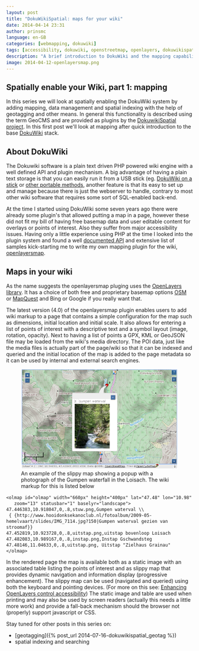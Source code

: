 ```yaml
---
layout: post
title: "DokuWikiSpatial: maps for your wiki"
date: 2014-04-14 23:31
author: prinsmc
language: en-GB
categories: [webmapping, dokuwiki]
tags: [accessibility, dokuwiki, openstreetmap, openlayers, dokuwikispatial, GeoCMS]
description: "A brief introduction to DokuWiki and the mapping capabilities provided by the openlayersmap plugin."
image: 2014-04-12-openlayersmap.png
---
```


## Spatially enable your Wiki, part 1: mapping

In this series we will look at spatially enabling the DokuWiki system by adding mapping, 
data management and spatial indexing with the help of geotagging and other means. 
In general this functionality is described using the term GeoCMS and are provided as plugins by the [DokuwikiSpatial project](http://dokuwikispatial.sourceforge.net/). 
In this first post we'll look at mapping after quick introduction to the base 
[DokuWiki](https://www.dokuwiki.org/) stack.


## About DokuWiki

The Dokuwiki software is a plain text driven PHP powered wiki engine with a well defined API 
and plugin mechanism. A big advantage of having a plain text storage is that you can easily run it from a 
USB stick (eg. [DokuWiki on a stick](https://www.dokuwiki.org/install:dokuwiki_on_a_stick) or 
[other portable methods](https://www.dokuwiki.org/install?s[]=portable#alternative_install_methods), another 
feature is that its easy to set up and manage because there is just the webserver to handle, contrary to most other 
wiki software that requires some sort of SQL-enabled back-end.

At the time I started using DokuWiki some seven years ago there were already some plugin's that allowed 
putting a map in a page, however these did not fit my bill of having free basemap data and user editable 
content for overlays or points of interest. Also they suffer from major accessibility issues. 
Having only a little experience using PHP at the time I looked into the plugin system and 
found a well [documented API](http://xref.dokuwiki.org/reference/dokuwiki/nav.html?index.html) 
and extensive list of samples kick-starting me to write my own mapping plugin for the wiki, 
[openlayersmap](https://www.dokuwiki.org/plugin:openlayersmap).

## Maps in your wiki

As the name suggests the openlayersmap pluging uses the [OpenLayers library](http://openlayers.org).
It has a choice of both free and proprietary basemap options [OSM](http://www.openstreetmap.org/about) or 
[MapQuest](http://developer.mapquest.com/web/products/open/map) and Bing or Google if you really want that.

The latest version (4.0) of the openlayersmap plugin enables users to add wiki markup to a page that contains 
a simple configuration for the map such as dimensions, initial location and initial scale. It also allows
for entering a list of points of interest with a descriptive text and a symbol layout (image, rotation, opacity).
Next to having a list of points a GPX, KML or GeoJSON file may be loaded from the wiki's media directory.
The POI data, just like the media files is actually part of the page/wiki so that it can be indexed and queried 
and the initial location of the map is added to the page metadata so it can be used by internal and external search engines.

<figure>
  <img src="/img/2014-04-12-openlayersmap.png" alt="screen capture an example map">
  <figcaption>An example of the slippy map showing a popup with a photograph of the Gumpen waterfall in the Loisach. The wiki markup for this is listed below</figcaption>
</figure>

```
<olmap id="olmap" width="660px" height="400px" lat="47.48" lon="10.98" 
   zoom="13" statusbar="1" baselyr="landscape">
47.446383,10.918047,0,.8,stuw.png,Gumpen waterval \\ 
 { {http://www.hooidonksekanoclub.nl/fotoalbum/2009-05-hemelvaart/slides/IMG_7114.jpg?150|Gumpen waterval gezien van stroomaf}}
47.452819,10.923728,0,.8,uitstap.png,uitstap bovenloop Loisach
47.482083,10.989167,0,.8,instap.png,Instap Gschwandsteg
47.48146,11.04633,0,.8,uitstap.png, Uitstap "Zielhaus Grainau"
</olmap>
```

In the rendered page the map is available both as a static image with an associated table listing the points of interest 
and as slippy map that provides dynamic navigation and information display (progressive enhancement). 
The slippy map can be used (navigated and queried) using both the keyboard and pointing devices. 
(For more on this see: [Enhancing OpenLayers control accessibility](/blog/accessibility/webmapping/2014-02-14/enhancing-openlayers-controls.html))
The static image and table are used when printing and may also be used by screen readers (actually this needs a little more work)
and provide a fall-back mechanism should the browser not (properly) support javascript or CSS.

Stay tuned for other posts in this series on:

  - [geotagging]({% post_url 2014-07-16-dokuwikispatial_geotag %})
  - spatial indexing and searching

